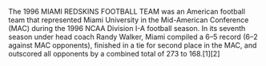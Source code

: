 The 1996 MIAMI REDSKINS FOOTBALL TEAM was an American football team that represented Miami University in the Mid-American Conference (MAC) during the 1996 NCAA Division I-A football season. In its seventh season under head coach Randy Walker, Miami compiled a 6–5 record (6–2 against MAC opponents), finished in a tie for second place in the MAC, and outscored all opponents by a combined total of 273 to 168.[1][2]
